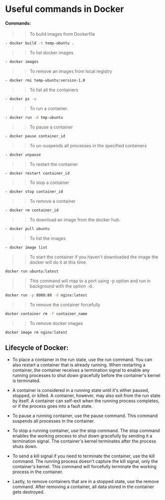 # Useful commands in Docker


#### Commands:

>> To build images from Dockerfile

```sh
- docker build -t temp-ubuntu .  
```

>> To list docker images

```sh
- docker images 
```

>> To remove an images from local registry

```sh
- docker rmi temp-ubuntu:version-1.0 
```

>> To list all the containers

```sh
- docker ps -a 
```

>> To run a container.

```sh
- docker run -d tmp-ubuntu 
```
>> To pause a container
```sh
- docker pause container_id 
```
>> To un-suspends all processes in the specified containers
```sh
- docker unpause 
```
>> To restart the container
```sh
- docker restart container_id 
```
>> To stop a container
```sh
- docker stop container_id 
```
>> To remove a container
```sh
- docker rm container_id 
```
>> To download an image from the docker hub.
```sh
- docker pull ubuntu 
```
>> To list the images 
```sh
- docker image list 
```
>> To start the container if you haven't downloaded the image the docker will do it at this time.
```sh
docker run ubuntu:latest 
```
>> This command will map to a port using -p option and run in background with the option -d.
```sh
docker run -p 8080:80 -d nginx:latest 
```
>> To remove the container forcefully
```sh
docker container rm -f container_name 
```
>> To remove docker images
```sh
docker image rm nginx:latest 
```



## Lifecycle of  Docker:

- To place a container in the run state, use the run command. You can also restart a container that is already running. When restarting a container, the container receives a termination signal to enable any running processes to shut down gracefully before the container's kernel is terminated.

- A container is considered in a running state until it's either paused, stopped, or killed. A container, however, may also exit from the run state by itself. A container can self-exit when the running process completes, or if the process goes into a fault state.

- To pause a running container, use the pause command. This command suspends all processes in the container.

- To stop a running container, use the stop command. The stop command enables the working process to shut down gracefully by sending it a termination signal. The container's kernel terminates after the process shuts down.

- To send a kill signal if you need to terminate the container, use the kill command. The running process doesn't capture the kill signal, only the container's kernel. This command will forcefully terminate the working process in the container.

- Lastly, to remove containers that are in a stopped state, use the remove command. After removing a container, all data stored in the container gets destroyed.
